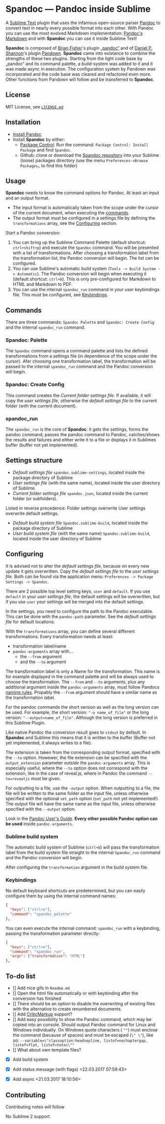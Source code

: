 # __Spandoc__ — Pandoc inside Sublime

A [Sublime Text](https://www.sublimetext.com/) plugin that uses the infamous open-source parser [Pandoc](http://pandoc.org/) to convert text in nearly every possible format into each other.
With Pandoc you can use the most evolved Markdown implementation: [Pandoc's Markdown](http://pandoc.org/MANUAL.html#pandocs-markdown) and with __Spandoc__ you can use it inside Sublime Text!

__Spandoc__ is composed of [Brian Fisher](https://github.com/tbfisher)'s plugin [„pandoc“](https://packagecontrol.io/packages/Pandoc) and of [Daniel P. Shannon](https://github.com/phyllisstein)'s plugin [Pandown](https://packagecontrol.io/packages/Pandown). __Spandoc__ came into existance to combine the strengths of these two plugins. Starting from the light code base by „pandoc“ and its command palette, a build-system was added to it and it was made async in execution. The configuration system by Pandown was incorporated and the code base was cleared and refactored even more. Other functions from Pandown will follow and be transferred to __Spandoc__.

## License

MIT License, see [`LICENSE.md`](https://github.com/geniusupgrader/Spandoc/blob/master/LICENSE.md)


## Installation

- [Install Pandoc](http://pandoc.org/installing.html)
- Install __Spandoc__ by either:
  + [Package Control](https://packagecontrol.io/packages/Spandoc): Run the command: `Package Control: Install Package` and find `Spandoc`.
  + Github: clone or download the [Spandoc repository](https://github.com/geniusupgrader/Spandoc) into your Sublime (loose) packages directory (use the menu `Preferences->Browse Packages…` to find this folder)


## Usage

__Spandoc__ needs to know the command options for Pandoc. At least an input and an output format.

- The input format is automatically taken from the scope under the cursor of the current document, when executing the [commands](#commands).
- The output format must be configured in a settings file by defining the `transformations` array, see the [Configuring](#configuring) section.

Start a Pandoc conversion:

1. You can bring up the Sublime Command Palette (default shortcut: `ctrl+shift+p`) and execute the `Spandoc` command. You will be presented with a list of transformations. After choosing a transformation label from the transformation list, the Pandoc conversion will begin. The list can be configured.
2. You can use Sublime's automatic build system (`Tools -> Build System -> Automatic`). The Pandoc conversion will begin when executing it (default shortcut: `ctrl+b`). This is only pre-configured for Markdown to HTML and Markdown to PDF.
3. You can use the internal `spandoc_run` command in your user keybindings file. This must be configured, see [Keybindings](#keybindings).


## Commands

There are three commands: `Spandoc Palette` and `Spandoc: Create Config` and the internal `spandoc_run` command.

### Spandoc: Palette

The `Spandoc` command opens a command palette and lists the defined transformations from a settings file (in dependence of the scope under the cursor). Afer choosing one transformation label, the transformation will be passed to the internal `spandoc_run` command and the Pandoc conversion will begin.


### Spandoc: Create Config

This command creates the *Current folder settings file*. If available, it will copy the *user settings file*, otherwise the *default settings file* to the current folder (with the current document).


### spandoc_run

The `spandoc_run` is the core of __Spandoc__: it gets the settings, forms the pandoc command, passes the pandoc command to Pandoc, catches/shows the results and failures and either write it to a file or displays it in Sublimes buffer (buffer not yet implemented).



## Settings structure

- _Default settings file_ `spandoc.sublime-settings`, located inside the package directory of Sublime
- _User settings file_ (with the same name), located inside the user directory of Sublime.
- _Current folder settings file_ `spandoc.json`, located inside the current folder (or subfolders).

Listed in reverse precedence: Folder settings overwrite User settings overwrite default settings.

- _Default build system file_ `Spandoc.sublime-build`, located inside the package directory of Sublime
- _User build system file_ (with the same name) `Spandoc.sublime-build`, located inside the user directory of Sublime



## Configuring

It is advised not to alter the *default settings file*, because on every new update it gets overwritten. Copy the *default settings file* to the *user settings file*. Both can be found via the application menu: `Preferences -> Package Settings -> Spandoc`.

There are 2 possible top level setting keys, `user` and `default`. If you use `default` in your *user settings file*, the default settings will be overwritten, but if you use `user` your settings will be merged into the default settings.

In the settings, you need to configure the path to the Pandoc executable. This can be done with the `pandoc-path` parameter. See the *default settings file* for default locations.

With the `transformations` array, you can define several different transformations. Every transformation needs at least:

- transformation label/name
- `pandoc-arguments` array with...
	+ the `--from` argument
	+ and the `--to` argument

The transformation label is only a Name for the transformation. This name is for example displayed in the command palette and will be always used to choose the transformation. The `--from` and `--to` arguments, plus any additional argument inside the `pandoc-arguments` array, must follow Pandocs [naming rules](http://pandoc.org/MANUAL.html#options). Propably the `--from` argument should have a similar name as the transformation label.

For the pandoc commands the short version as well as the long version can be used. For example, the short version:  `"-o name_of_file"` or the long version: `"--output=name_of_file"`. Although the long version is preferred in this Sublime Plugin.

Like native Pandoc the conversion result goes to `stdout` by default. In __Spandoc__ and Sublime this means that it is written to the buffer (Buffer not yet implemented, it always writes to a file).

The extension is taken from the corresponding output format, specified with the `--to` option. Howewer, the file extension can be specified with the `output_extension` parameter _outside_ the `pandoc-arguments` array. This is especially useful, where the `--to` option does not correspond with the extension, like in the case of reveal.js, where in Pandoc the command `--to=revealjs` must be given.


For outputting to a file, use the `-output` option.
When outputting to a file, the file will be written to the same folder as the input file, unless otherwise specified with the optional `set_path` option (`set_path` not yet implemented!). The output file will have the same name as the input file, unless otherwise specified with the `--output` option.






Look in the [Pandoc User's Guide](http://pandoc.org/MANUAL.html). __Every other possible Pandoc option can be used__ inside `pandoc-arguments`.



### Sublime build system

The automatic build system of Sublime (`ctrl+b`) will pass the transformation label from the build system file straight to the internal `Spandoc_run` command and the Pandoc conversion will begin.

After configuring the `transformation` argument in the build system file.




### Keybindings

No default keyboard shortcuts are predetermined, but you can easily configure them by using the internal command names:

```json
{
  "keys": ["ctrl+e"],
  "command": "spandoc_palette"
},
```

You can even execute the internal command: `spandoc_run` with a keybinding, passing the transformation parameter directly:

```json
{
  "keys": ["ctrl+e"],
  "command": "spandoc_run",
  "args": {"transformation": "HTML"}
},
```


## To-do list

- [] Add nice gifs in `Readme.md`
- [] Open the html file automatically or with keybinding after the conversion has finished
- [] There should be an option to disable the overwriting of existing files with the alternative to create renumbered documents.
- [] Add [CriticMarkup](http://criticmarkup.com/) support?
- [] Add easy possibility to show the Pandoc command, which may be copied into an console. Should output Pandoc command for Linux and Windows individually. On Windows quote characters ( `""`) must enclose the command (because of spaces) and must be escaped (`\" \"`), like so: `--variable=\"classoption:headsepline, listof=nochaptergap, listof=flat, listof=totoc\""`
- [] What about own template files?
- [x] Add build system
- [x] Add status message (with flags) <22.03.2017 07:59:43>
- [x] Add async <21.03.2017 18:10:56>



## Contributing

Contributing notes will follow

No Sublime 2 support.


